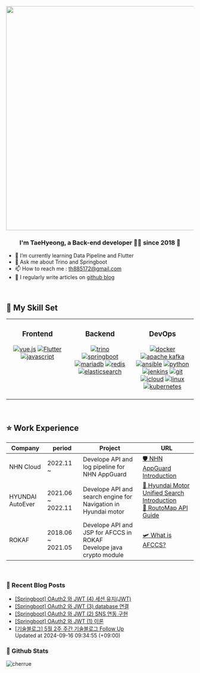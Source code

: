 <div align="center">
<img src="https://rishavanand.github.io/static/images/greetings.gif" align="center" height="" width="600" />
</div>  
  

### <div align="center">I'm TaeHyeong, a Back-end developer 👨‍💻 since 2018 🚀</div>  
- 🌱 I’m currently learning Data Pipeline and Flutter
- 💬 Ask me about Trino and Springboot 
- 📫 How to reach me : th885172@gmail.com
- 📝 I regularly write articles on [github blog](http://Cherrue.github.io/) 
<br/>

## 🎨 My Skill Set  
<table><tr><td valign="top" width="33%" border="none">

<h3 align="center"> Frontend  </h3>
<div align="center">  
<a href='#' target="_blank"><img alt='vue.js' src='https://img.shields.io/badge/vue.js-100000?style=for-the-badge&logo=vue.js&logoColor=white&labelColor=4fc08d&color=4fc08d'/></a>
<a href='#' target="_blank"><img alt='Flutter' src='https://img.shields.io/badge/flutter-100000?style=for-the-badge&logo=Flutter&logoColor=white&labelColor=02569B&color=02569B'/></a>
<a href='#' target="_blank"><img alt='javascript' src='https://img.shields.io/badge/javascript-100000?style=for-the-badge&logo=javascript&logoColor=black&labelColor=f7df1e&color=f7df1e'/></a>
</div>

</td><td valign="top" width="33%">

<h3 align="center"> Backend  </h3>
<div align="center">  
<a href='#' target="_blank"><img alt='trino' src='https://img.shields.io/badge/trino-100000?style=for-the-badge&logo=trino&logoColor=white&labelColor=dd00a1&color=dd00a1'/></a>
<a href='#' target="_blank"><img alt='springboot' src='https://img.shields.io/badge/springboot-100000?style=for-the-badge&logo=springboot&logoColor=FFFFFF&labelColor=6DB33F&color=6DB33F'/></a>
<a href='#' target="_blank"><img alt='mariadb' src='https://img.shields.io/badge/maria_db-100000?style=for-the-badge&logo=mariadb&logoColor=FFFFFF&labelColor=003545&color=003545'/></a>
<a href='#' target="_blank"><img alt='redis' src='https://img.shields.io/badge/redis-100000?style=for-the-badge&logo=redis&logoColor=white&labelColor=DC382D&color=DC382D'/></a>
<a href='#' target="_blank"><img alt='elasticsearch' src='https://img.shields.io/badge/elasticsearch-100000?style=for-the-badge&logo=elasticsearch&logoColor=FFFFFF&labelColor=005571&color=005571'/></a>
</div>

</td><td valign="top" width="33%">

<h3 align="center"> DevOps  </h3>
<div align="center">  
<a href='#' target="_blank"><img alt='docker' src='https://img.shields.io/badge/docker-100000?style=for-the-badge&logo=docker&logoColor=white&labelColor=2496ED&color=2496ED'/></a>
<a href='#' target="_blank"><img alt='apache kafka' src='https://img.shields.io/badge/kafka-100000?style=for-the-badge&logo=apache kafka&logoColor=white&labelColor=231F20&color=231F20'/></a>
<a href='#' target="_blank"><img alt='ansible' src='https://img.shields.io/badge/ansible-100000?style=for-the-badge&logo=ansible&logoColor=white&labelColor=EE0000&color=EE0000'/></a>
<a href='#' target="_blank"><img alt='python' src='https://img.shields.io/badge/python-100000?style=for-the-badge&logo=python&logoColor=white&labelColor=3776AB&color=3776AB'/></a>
<a href='#' target="_blank"><img alt='jenkins' src='https://img.shields.io/badge/jenins-100000?style=for-the-badge&logo=jenkins&logoColor=white&labelColor=D24939&color=D24939'/></a>
<a href='#' target="_blank"><img alt='git' src='https://img.shields.io/badge/git-100000?style=for-the-badge&logo=git&logoColor=white&labelColor=F05032&color=F05032'/></a>
<a href='#' target="_blank"><img alt='icloud' src='https://img.shields.io/badge/cloud-100000?style=for-the-badge&logo=icloud&logoColor=white&labelColor=3693F3&color=3693F3'/></a>
<a href='#' target="_blank"><img alt='linux' src='https://img.shields.io/badge/linux-100000?style=for-the-badge&logo=linux&logoColor=000000&labelColor=FCC624&color=FCC624'/></a>
<a href='#' target="_blank"><img alt='kubernetes' src='https://img.shields.io/badge/kubernetes-100000?style=for-the-badge&logo=kubernetes&logoColor=white&labelColor=3970e4&color=3970e4'/></a>
  <br/>  <br/>
</div>

</td></tr></table>  

<br/>  

## ⭐ Work Experience
    
|Company|period|Project|URL|
|---|---|---|---|
|NHN Cloud|2022.11 ~ |Develope API and log pipeline for NHN AppGuard|[🛡️ NHN AppGuard Introduction](https://www.nhncloud.com/kr/service/security/nhn-appguard)|
|HYUNDAI AutoEver|2021.06 ~ 2022.11|Develope API and search engine for Navigation in Hyundai motor|[🚗 Hyundai Motor Unified Search Introduction](http://webmanual.hyundai.com/STD_GEN5W/AVNT/KOR/Korean/006_Navigation_find.html#unified)<br/>[🔎 RoutoMap API Guide](https://www.routo.com/developers/rest_api/document.html#_poi_통합_검색_요청)|
|ROKAF|2018.06 ~ 2021.05|Develope API and JSP for AFCCS in ROKAF<br/>Develope java crypto module|[🛩️ What is AFCCS?](http://www.weunus.com/C4I.html#)|

<br/>  

### 📝 Recent Blog Posts  
<!-- BLOG-POST-LIST:START -->
- [[Springboot] OAuth2 와 JWT (4) 세션 유지(JWT)
](https://cherrue.github.io/springboot/authentication/springboot-oauth-jwt-jwt/) <br>
- [[Springboot] OAuth2 와 JWT (3) database 연결
](https://cherrue.github.io/springboot/authentication/springboot-oauth-jwt-spring-database/) <br>
- [[Springboot] OAuth2 와 JWT (2) SNS 연동 구현
](https://cherrue.github.io/springboot/authentication/springboot-oauth-jwt-spring-tutorials/) <br>
- [[Springboot] OAuth2 와 JWT (1) 이론
](https://cherrue.github.io/springboot/authentication/springboot-oauth-jwt-base/) <br>
- [[기술블로그] 5월 2주 주간 기술블로그 Follow Up
](https://cherrue.github.io/engineering_blog_followup/weekly-tech-blog-follow-up-May-2/) <br>
Updated at 2024-09-16 09:34:55 (+09:00)<br>
<!-- BLOG-POST-LIST:END -->  



### 📌 Github Stats
<img align="center" src="https://github-readme-stats.vercel.app/api?username=cherrue&show_icons=true&locale=en" alt="cherrue" />
